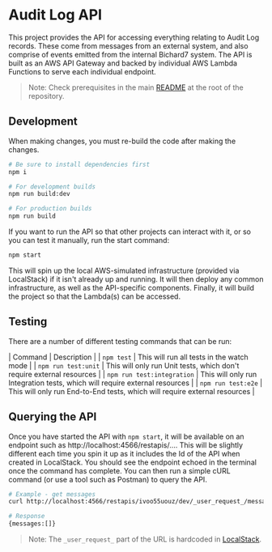 # Audit Log API

This project provides the API for accessing everything relating to Audit Log records. These come from messages from an external system, and also comprise of events emitted from the internal Bichard7 system. The API is built as an AWS API Gateway and backed by individual AWS Lambda Functions to serve each individual endpoint.

> Note: Check prerequisites in the main [README](..#README.md) at the root of the repository.

## Development

When making changes, you must re-build the code after making the changes.

```bash
# Be sure to install dependencies first
npm i

# For development builds
npm run build:dev

# For production builds
npm run build
```

If you want to run the API so that other projects can interact with it, or so you can test it manually, run the start command:

```bash
npm start
```

This will spin up the local AWS-simulated infrastructure (provided via LocalStack) if it isn't already up and running. It will then deploy any common infrastructure, as well as the API-specific components. Finally, it will build the project so that the Lambda(s) can be accessed.

## Testing

There are a number of different testing commands that can be run:

| Command | Description |
| `npm test` | This will run all tests in the watch mode |
| `npm run test:unit` | This will only run Unit tests, which don't require external resources |
| `npm run test:integration` | This will only run Integration tests, which will require external resources |
| `npm run test:e2e` | This will only run End-to-End tests, which will require external resources |

## Querying the API

Once you have started the API with `npm start`, it will be available on an endpoint such as http://localhost:4566/restapis/.... This will be slightly different each time you spin it up as it includes the Id of the API when created in LocalStack. You should see the endpoint echoed in the terminal once the command has complete. You can then run a simple cURL command (or use a tool such as Postman) to query the API.

```bash
# Example - get messages
curl http://localhost:4566/restapis/ivoo55uouz/dev/_user_request_/messages

# Response
{messages:[]}
```

> Note: The `_user_request_` part of the URL is hardcoded in [LocalStack](https://github.com/atlassian/localstack/blob/master/localstack/constants.py#L81).
